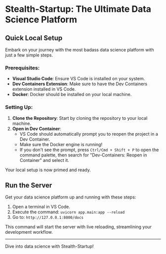 # Stealth-Startup: The Ultimate Data Science Platform

## Quick Local Setup

Embark on your journey with the most badass data science platform with just a few simple steps.

### Prerequisites:
- **Visual Studio Code**: Ensure VS Code is installed on your system.
- **Dev Containers Extension**: Make sure to have the Dev Containers extension installed in VS Code.
- **Docker**: Docker should be installed on your local machine.

### Setting Up:
1. **Clone the Repository**: Start by cloning the repository to your local machine.
2. **Open in Dev Container**:
   - VS Code should automatically prompt you to reopen the project in a Dev Container.
   - Make sure the Docker engine is running!
   - If you don't see the prompt, press `Ctrl/Cmd + Shift + P` to open the command palette, then search for "Dev-Containers: Reopen in Container" and select it.

Your local setup is now primed and ready.

## Run the Server

Get your data science platform up and running with these steps:

1. Open a terminal in VS Code.
2. Execute the command: `uvicorn app.main:app --reload`
3. Go to: `http://127.0.0.1:8000/docs`

This command will start the server with live reloading, streamlining your development workflow.

---

Dive into data science with Stealth-Startup!
